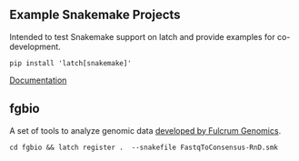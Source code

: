 Example Snakemake Projects
---

Intended to test Snakemake support on latch and provide examples for
co-development.

```
pip install 'latch[snakemake]'
```

[Documentation](https://docs.latch.bio/manual/snakemake.html)

## fgbio

A set of tools to analyze genomic data [developed by Fulcrum Genomics](https://github.com/fulcrumgenomics/fgbio).


`cd fgbio && latch register .  --snakefile FastqToConsensus-RnD.smk`
